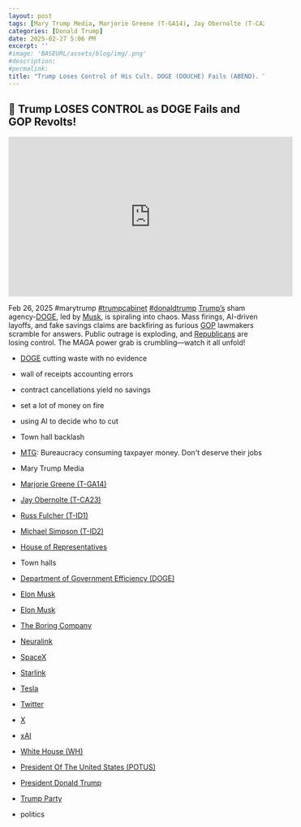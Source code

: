 ```yaml
---
layout: post
tags: [Mary Trump Media, Marjorie Greene (T-GA14), Jay Obernolte (T-CA23), Russ Fulcher (T-ID1), Michael Simpson (T-ID2), House of Representatives, town halls, Department of Government Efficiency (DOGE), Elon Musk, Boring, Neuralink, SpaceX, Starlink, Tesla, Twitter, X, xAI, White House (WH), President Of The United States (POTUS), President Donald Trump, politics]
categories: [Donald Trump]
date: 2025-02-27 5:06 PM
excerpt: ''
#image: 'BASEURL/assets/blog/img/.png'
#description:
#permalink:
title: "Trump Loses Control of His Cult. DOGE (DOUCHE) Fails (ABEND). Trumpians Revolt!"
---
```



## 🚨 Trump LOSES CONTROL as DOGE Fails and GOP Revolts!

<iframe width="560" height="315" src="https://www.youtube.com/embed/x4_aUpS7KaU?si=Qck4rh-s1PVpdoTI" title="YouTube video player" frameborder="0" allow="accelerometer; autoplay; clipboard-write; encrypted-media; gyroscope; picture-in-picture; web-share" referrerpolicy="strict-origin-when-cross-origin" allowfullscreen></iframe>

Feb 26, 2025  #marytrump [#trumpcabinet](https://www.whitehouse.gov/) [#donaldtrump](https://www.whitehouse.gov/administration/donald-j-trump/)
[Trump’s](https://www.whitehouse.gov/administration/donald-j-trump/) sham agency-[DOGE](https://www.doge.gov/), led by [Musk](https://ir.tesla.com/corporate/elon-musk), is spiraling into chaos. Mass firings, AI-driven layoffs, and fake savings claims are backfiring as furious [GOP](https://www.gop.com/) lawmakers scramble for answers. Public outrage is exploding, and [Republicans](https://www.gop.com/) are losing control. The MAGA power grab is crumbling—watch it all unfold!
- [DOGE](https://www.doge.gov/) cutting waste with no evidence
- wall of receipts accounting errors
- contract cancellations yield no savings
- set a lot of money on fire
- using AI to decide who to cut
- Town hall backlash
- [MTG](https://greene.house.gov/): Bureaucracy consuming taxpayer money. Don't deserve their jobs

- Mary Trump Media
-  [Marjorie Greene (T-GA14)](https://greene.house.gov/)
- [Jay Obernolte (T-CA23)](https://obernolte.house.gov/)
- [Russ Fulcher (T-ID1)](https://fulcher.house.gov/)
- [Michael Simpson (T-ID2)](https://simpson.house.gov/)
- [House of Representatives](https://www.house.gov/)
- Town halls
- [Department of Government Efficiency (DOGE)](https://doge.gov/)
- [Elon Musk](https://ir.tesla.com/corporate/elon-musk)
- [Elon Musk](https://x.com/elonmusk/)
- [The Boring Company](https://www.boringcompany.com/)
- [Neuralink](https://neuralink.com/)
- [SpaceX](https://www.spacex.com/)
- [Starlink](https://www.starlink.com/)
- [Tesla](https://www.tesla.com/)
- [Twitter](https://twitter.com/)
- [ X ](https://x.com/)
- [xAI](https://x.ai/)
- [White House (WH)](https://www.whitehouse.gov/)
- [President Of The United States (POTUS)](https://www.whitehouse.gov/)
- [President Donald Trump](https://www.whitehouse.gov/administration/donald-j-trump/)
- [Trump Party](https://www.gop.com/)
- politics


